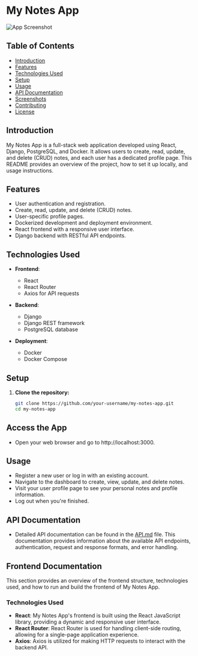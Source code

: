 # My Notes App

![App Screenshot](screenshots/app_screenshot.png)

## Table of Contents
- [Introduction](#introduction)
- [Features](#features)
- [Technologies Used](#technologies-used)
- [Setup](#setup)
- [Usage](#usage)
- [API Documentation](#api-documentation)
- [Screenshots](#screenshots)
- [Contributing](#contributing)
- [License](#license)

## Introduction

My Notes App is a full-stack web application developed using React, Django, PostgreSQL, and Docker. It allows users to create, read, update, and delete (CRUD) notes, and each user has a dedicated profile page. This README provides an overview of the project, how to set it up locally, and usage instructions.

## Features

- User authentication and registration.
- Create, read, update, and delete (CRUD) notes.
- User-specific profile pages.
- Dockerized development and deployment environment.
- React frontend with a responsive user interface.
- Django backend with RESTful API endpoints.

## Technologies Used

- **Frontend**:
  - React
  - React Router
  - Axios for API requests


- **Backend**:
  - Django
  - Django REST framework
  - PostgreSQL database


- **Deployment**:
  - Docker
  - Docker Compose
  

## Setup

1. **Clone the repository:**

   ```bash
   git clone https://github.com/your-username/my-notes-app.git
   cd my-notes-app

## Access the App

- Open your web browser and go to http://localhost:3000.

## Usage

- Register a new user or log in with an existing account.
- Navigate to the dashboard to create, view, update, and delete notes.
- Visit your user profile page to see your personal notes and profile information.
- Log out when you're finished.

## API Documentation

- Detailed API documentation can be found in the [API.md](docs/API.md) file. This documentation provides information about the available API endpoints, authentication, request and response formats, and error handling.

## Frontend Documentation

This section provides an overview of the frontend structure, technologies used, and how to run and build the frontend of My Notes App.

### Technologies Used

- **React**: My Notes App's frontend is built using the React JavaScript library, providing a dynamic and responsive user interface.
- **React Router**: React Router is used for handling client-side routing, allowing for a single-page application experience.
- **Axios**: Axios is utilized for making HTTP requests to interact with the backend API.
